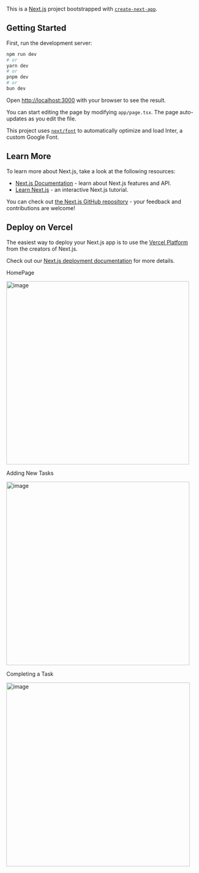 This is a [Next.js](https://nextjs.org/) project bootstrapped with [`create-next-app`](https://github.com/vercel/next.js/tree/canary/packages/create-next-app).

## Getting Started

First, run the development server:

```bash
npm run dev
# or
yarn dev
# or
pnpm dev
# or
bun dev
```

Open [http://localhost:3000](http://localhost:3000) with your browser to see the result.

You can start editing the page by modifying `app/page.tsx`. The page auto-updates as you edit the file.

This project uses [`next/font`](https://nextjs.org/docs/basic-features/font-optimization) to automatically optimize and load Inter, a custom Google Font.

## Learn More

To learn more about Next.js, take a look at the following resources:

- [Next.js Documentation](https://nextjs.org/docs) - learn about Next.js features and API.
- [Learn Next.js](https://nextjs.org/learn) - an interactive Next.js tutorial.

You can check out [the Next.js GitHub repository](https://github.com/vercel/next.js/) - your feedback and contributions are welcome!

## Deploy on Vercel

The easiest way to deploy your Next.js app is to use the [Vercel Platform](https://vercel.com/new?utm_medium=default-template&filter=next.js&utm_source=create-next-app&utm_campaign=create-next-app-readme) from the creators of Next.js.

Check out our [Next.js deployment documentation](https://nextjs.org/docs/deployment) for more details.

HomePage

<img width="477" alt="image" src="https://github.com/chatty33/todo-in-NextJs/assets/56465959/57ae86f2-107e-429b-a52c-7532f7d6239e">

Adding New Tasks

<img width="478" alt="image" src="https://github.com/chatty33/todo-in-NextJs/assets/56465959/e71eb841-d341-428f-8a93-fbc5c641c7fa">

Completing a Task 

<img width="479" alt="image" src="https://github.com/chatty33/todo-in-NextJs/assets/56465959/3fa87d6b-1025-4181-9917-2104490d99f0">

